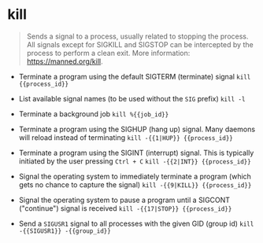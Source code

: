 # kill
> Sends a signal to a process, usually related to stopping the process.
> All signals except for SIGKILL and SIGSTOP can be intercepted by the process to perform a clean exit.
> More information: <https://manned.org/kill>.

- Terminate a program using the default SIGTERM (terminate) signal
`kill {{process_id}}`

- List available signal names (to be used without the `SIG` prefix)
`kill -l`

- Terminate a background job
`kill %{{job_id}}`

- Terminate a program using the SIGHUP (hang up) signal. Many daemons will reload instead of terminating
`kill -{{1|HUP}} {{process_id}}`

- Terminate a program using the SIGINT (interrupt) signal. This is typically initiated by the user pressing `Ctrl + C`
`kill -{{2|INT}} {{process_id}}`

- Signal the operating system to immediately terminate a program (which gets no chance to capture the signal)
`kill -{{9|KILL}} {{process_id}}`

- Signal the operating system to pause a program until a SIGCONT ("continue") signal is received
`kill -{{17|STOP}} {{process_id}}`

- Send a `SIGUSR1` signal to all processes with the given GID (group id)
`kill -{{SIGUSR1}} -{{group_id}}`
